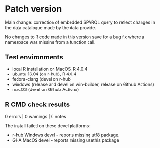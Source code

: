 # Patch version

Main change: correction of embedded SPARQL query to reflect changes in the data catalogue made by the data provide.

No changes to R code made in this version save for a bug fix where a namespace was missing from a function call.

## Test environments

* local R installation on MacOS, R 4.0.4
* ubuntu 16.04 (on r-hub), R 4.0.4
* fedora-clang (devel on r-hub)
* windows (release and devel on win-builder, release on Github Actions)
* macOS (devel on Github Actions)

## R CMD check results

0 errors | 0 warnings | 0 notes

The install failed on these devel platforms:

- r-hub Windows devel - reports missing utf8 package.
- GHA MacOS devel - reports missing usethis package
